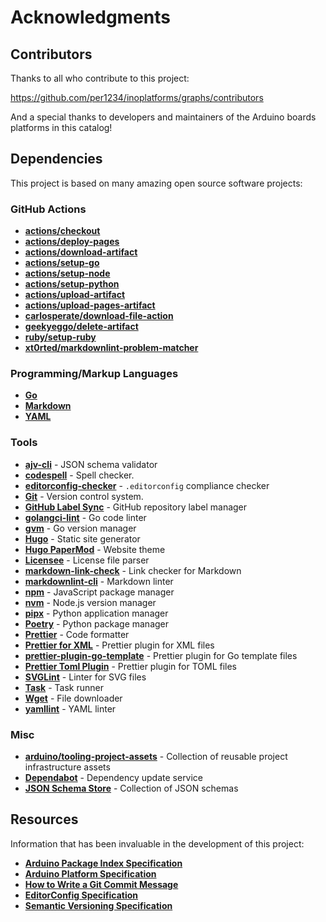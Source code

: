# Acknowledgments

## Contributors

Thanks to all who contribute to this project:

https://github.com/per1234/inoplatforms/graphs/contributors

And a special thanks to developers and maintainers of the Arduino boards platforms in this catalog!

## Dependencies

This project is based on many amazing open source software projects:

### GitHub Actions

- [**actions/checkout**](https://github.com/actions/checkout)
- [**actions/deploy-pages**](https://github.com/actions/deploy-pages)
- [**actions/download-artifact**](https://github.com/actions/download-artifact)
- [**actions/setup-go**](https://github.com/actions/setup-go)
- [**actions/setup-node**](https://github.com/actions/setup-node)
- [**actions/setup-python**](https://github.com/actions/setup-python)
- [**actions/upload-artifact**](https://github.com/actions/upload-artifact)
- [**actions/upload-pages-artifact**](https://github.com/actions/upload-pages-artifact)
- [**carlosperate/download-file-action**](https://github.com/carlosperate/download-file-action)
- [**geekyeggo/delete-artifact**](https://github.com/geekyeggo/delete-artifact)
- [**ruby/setup-ruby**](https://github.com/ruby/setup-ruby)
- [**xt0rted/markdownlint-problem-matcher**](https://github.com/xt0rted/markdownlint-problem-matcher)

### Programming/Markup Languages

- [**Go**](https://go.dev/)
- [**Markdown**](https://daringfireball.net/projects/markdown/syntax)
- [**YAML**](https://yaml.org/)

### Tools

- [**ajv-cli**](https://ajv.js.org/packages/ajv-cli.html) - JSON schema validator
- [**codespell**](https://github.com/codespell-project/codespell) - Spell checker.
- [**editorconfig-checker**](https://github.com/editorconfig-checker/editorconfig-checker) - `.editorconfig` compliance checker
- [**Git**](https://git-scm.com/) - Version control system.
- [**GitHub Label Sync**](https://github.com/Financial-Times/github-label-sync) - GitHub repository label manager
- [**golangci-lint**](https://golangci-lint.run/) - Go code linter
- [**gvm**](https://github.com/moovweb/gvm) - Go version manager
- [**Hugo**](https://gohugo.io/) - Static site generator
- [**Hugo PaperMod**](https://adityatelange.github.io/hugo-PaperMod/) - Website theme
- [**Licensee**](https://github.com/licensee/licensee) - License file parser
- [**markdown-link-check**](https://github.com/tcort/markdown-link-check) - Link checker for Markdown
- [**markdownlint-cli**](https://github.com/igorshubovych/markdownlint-cli) - Markdown linter
- [**npm**](https://docs.npmjs.com/cli/) - JavaScript package manager
- [**nvm**](https://github.com/nvm-sh/nvm) - Node.js version manager
- [**pipx**](https://pypa.github.io/pipx/) - Python application manager
- [**Poetry**](https://python-poetry.org/) - Python package manager
- [**Prettier**](https://prettier.io/) - Code formatter
- [**Prettier for XML**](https://github.com/prettier/plugin-xml) - Prettier plugin for XML files
- [**prettier-plugin-go-template**](https://github.com/NiklasPor/prettier-plugin-go-template) - Prettier plugin for Go template files
- [**Prettier Toml Plugin**](https://www.npmjs.com/package/prettier-plugin-toml) - Prettier plugin for TOML files
- [**SVGLint**](https://github.com/birjj/svglint) - Linter for SVG files
- [**Task**](https://taskfile.dev/) - Task runner
- [**Wget**](https://www.gnu.org/software/wget/) - File downloader
- [**yamllint**](https://yamllint.readthedocs.io/) - YAML linter

### Misc

- [**arduino/tooling-project-assets**](https://github.com/arduino/tooling-project-assets) - Collection of reusable project infrastructure assets
- [**Dependabot**](https://docs.github.com/code-security/dependabot/dependabot-version-updates/about-dependabot-version-updates) - Dependency update service
- [**JSON Schema Store**](https://www.schemastore.org/json/) - Collection of JSON schemas

## Resources

Information that has been invaluable in the development of this project:

- [**Arduino Package Index Specification**](https://arduino.github.io/arduino-cli/latest/package_index_json-specification/)
- [**Arduino Platform Specification**](https://arduino.github.io/arduino-cli/latest/platform-specification/)
- [**How to Write a Git Commit Message**](https://cbea.ms/git-commit/)
- [**EditorConfig Specification**](https://editorconfig.org/)
- [**Semantic Versioning Specification**](https://semver.org/)
